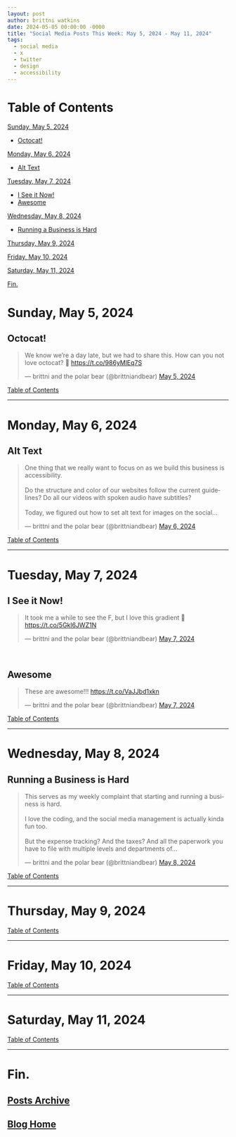 ```yaml
---
layout: post
author: brittni watkins
date: 2024-05-05 00:00:00 -0000
title: "Social Media Posts This Week: May 5, 2024 - May 11, 2024"
tags:
  - social media
  - x
  - twitter
  - design
  - accessibility
---
```


<!--suppress JSUnresolvedLibraryURL -->

# Table of Contents

[Sunday, May 5, 2024](#sunday-may-5-2024)
  - [Octocat!](#octocat)

[Monday, May 6, 2024](#monday-may-6-2024)
  - [Alt Text](#alt-text)

[Tuesday, May 7, 2024](#tuesday-may-7-2024)
  - [I See it Now!](#i-see-it-now)
  - [Awesome](#awesome)

[Wednesday, May 8, 2024](#wednesday-may-8-2024)
  - [Running a Business is Hard](#running-a-business-is-hard)

[Thursday, May 9, 2024](#thursday-may-9-2024)

[Friday, May 10, 2024](#friday-may-10-2024)

[Saturday, May 11, 2024](#saturday-may-11-2024)

[Fin.](#fin)

# Sunday, May 5, 2024

## Octocat!

<blockquote class="twitter-tweet"><p lang="en" dir="ltr">We know we’re a day late, but we had to share this. How can you not love octocat? 💜 <a href="https://t.co/986yMlEq7S">https://t.co/986yMlEq7S</a></p>&mdash; brittni and the polar bear (@brittniandbear) <a href="https://twitter.com/brittniandbear/status/1787173272158675298?ref_src=twsrc%5Etfw">May 5, 2024</a></blockquote> <script async src="https://platform.twitter.com/widgets.js" charset="utf-8"></script>

[Table of Contents](#table-of-contents)

----

# Monday, May 6, 2024

## Alt Text

<blockquote class="twitter-tweet"><p lang="en" dir="ltr">One thing that we really want to focus on as we build this business is accessibility.<br><br>Do the structure and color of our websites follow the current guidelines? Do all our videos with spoken audio have subtitles?<br><br>Today, we figured out how to set alt text for images on the social…</p>&mdash; brittni and the polar bear (@brittniandbear) <a href="https://twitter.com/brittniandbear/status/1787479798308086146?ref_src=twsrc%5Etfw">May 6, 2024</a></blockquote> <script async src="https://platform.twitter.com/widgets.js" charset="utf-8"></script>

[Table of Contents](#table-of-contents)

----

# Tuesday, May 7, 2024

## I See it Now!

<blockquote class="twitter-tweet"><p lang="en" dir="ltr">It took me a while to see the F, but I love this gradient 🌈 <a href="https://t.co/5Gkl6JWZ1N">https://t.co/5Gkl6JWZ1N</a></p>&mdash; brittni and the polar bear (@brittniandbear) <a href="https://twitter.com/brittniandbear/status/1787989264006885474?ref_src=twsrc%5Etfw">May 7, 2024</a></blockquote> <script async src="https://platform.twitter.com/widgets.js" charset="utf-8"></script>

<br/>

## Awesome

<blockquote class="twitter-tweet"><p lang="en" dir="ltr">These are awesome!!! <a href="https://t.co/VaJJbd1xkn">https://t.co/VaJJbd1xkn</a></p>&mdash; brittni and the polar bear (@brittniandbear) <a href="https://twitter.com/brittniandbear/status/1787994689511010751?ref_src=twsrc%5Etfw">May 7, 2024</a></blockquote> <script async src="https://platform.twitter.com/widgets.js" charset="utf-8"></script>

[Table of Contents](#table-of-contents)

----

# Wednesday, May 8, 2024

## Running a Business is Hard

<blockquote class="twitter-tweet"><p lang="en" dir="ltr">This serves as my weekly complaint that starting and running a business is hard.<br><br>I love the coding, and the social media management is actually kinda fun too.<br><br>But the expense tracking? And the taxes? And all the paperwork you have to file with multiple levels and departments of…</p>&mdash; brittni and the polar bear (@brittniandbear) <a href="https://twitter.com/brittniandbear/status/1788241543993684207?ref_src=twsrc%5Etfw">May 8, 2024</a></blockquote> <script async src="https://platform.twitter.com/widgets.js" charset="utf-8"></script>

[Table of Contents](#table-of-contents)

----

# Thursday, May 9, 2024

[Table of Contents](#table-of-contents)

----

# Friday, May 10, 2024

[Table of Contents](#table-of-contents)

----

# Saturday, May 11, 2024

[Table of Contents](#table-of-contents)

----

# Fin.

## [Posts Archive](/blog/all-posts.html)

## [Blog Home](/blog/index.html)
